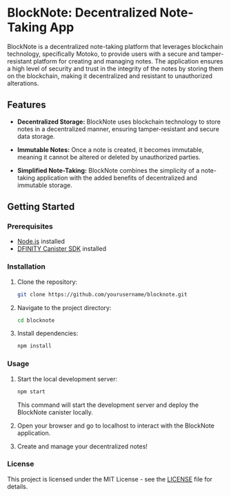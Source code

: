 # BlockNote: Decentralized Note-Taking App 

BlockNote is a decentralized note-taking platform that leverages blockchain technology, specifically Motoko, to provide users with a secure and tamper-resistant platform for creating and managing notes. The application ensures a high level of security and trust in the integrity of the notes by storing them on the blockchain, making it decentralized and resistant to unauthorized alterations.

## Features

- **Decentralized Storage:** BlockNote uses blockchain technology to store notes in a decentralized manner, ensuring tamper-resistant and secure data storage.

- **Immutable Notes:** Once a note is created, it becomes immutable, meaning it cannot be altered or deleted by unauthorized parties.

- **Simplified Note-Taking:** BlockNote combines the simplicity of a note-taking application with the added benefits of decentralized and immutable storage.

## Getting Started

### Prerequisites

- [Node.js](https://nodejs.org/) installed
- [DFINITY Canister SDK](https://sdk.dfinity.org/) installed

### Installation

1. Clone the repository:

   ```bash
   git clone https://github.com/yourusername/blocknote.git
   ```

2. Navigate to the project directory:

   ```bash
   cd blocknote
   ```

3. Install dependencies:

   ```bash
   npm install
   ```

### Usage

1. Start the local development server:

   ```bash
   npm start
   ```

   This command will start the development server and deploy the BlockNote canister locally.

2. Open your browser and go to localhost to interact with the BlockNote application.

3. Create and manage your decentralized notes!

### License

This project is licensed under the MIT License - see the [LICENSE](LICENSE) file for details.
